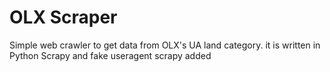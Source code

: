 # OLX Scraper

Simple web crawler to get data from OLX's UA land category. 
it is written in Python Scrapy and fake useragent scrapy added

